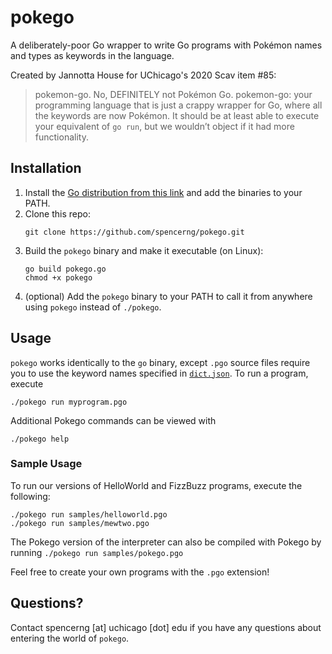 # pokego

A deliberately-poor Go wrapper to write Go programs with Pokémon names and types as keywords in the language.

Created by Jannotta House for UChicago's 2020 Scav item #85:

> pokemon-go. No, DEFINITELY not Pokémon Go. pokemon-go: your programming language that is just a crappy wrapper for Go, where all the keywords are now Pokémon. It should be at least able to execute your equivalent of `go run`, but we wouldn’t object if it had more functionality.

## Installation

1. Install the [Go distribution from this link](https://golang.org/doc/install) and add the binaries to your PATH.
2. Clone this repo:
    ````
    git clone https://github.com/spencerng/pokego.git
    ````
3. Build the `pokego` binary and make it executable (on Linux):
    ```
    go build pokego.go
    chmod +x pokego
    ```
4. (optional) Add the `pokego` binary to your PATH to call it from anywhere using `pokego` instead of `./pokego`.

## Usage

`pokego` works identically to the `go` binary, except `.pgo` source files require you to use the keyword names specified in [`dict.json`](./dict.json). To run a program, execute
```
./pokego run myprogram.pgo
```

Additional Pokego commands can be viewed with 
```
./pokego help
```

### Sample Usage

To run our versions of HelloWorld and FizzBuzz programs, execute the following:

```
./pokego run samples/helloworld.pgo
./pokego run samples/mewtwo.pgo
```

The Pokego version of the interpreter can also be compiled with Pokego by running `./pokego run samples/pokego.pgo`

Feel free to create your own programs with the `.pgo` extension!

## Questions?

Contact spencerng [at] uchicago [dot] edu if you have any questions about entering the world of `pokego`.